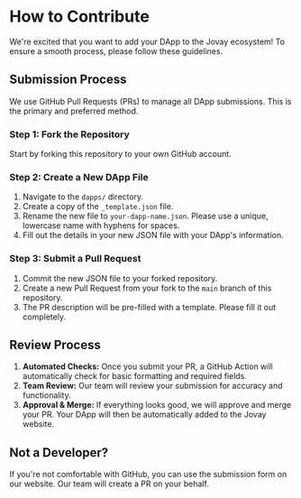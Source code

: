 # How to Contribute

We're excited that you want to add your DApp to the Jovay ecosystem! To ensure a smooth process, please follow these guidelines.

## Submission Process

We use GitHub Pull Requests (PRs) to manage all DApp submissions. This is the primary and preferred method.

### Step 1: Fork the Repository

Start by forking this repository to your own GitHub account.

### Step 2: Create a New DApp File

1.  Navigate to the `dapps/` directory.
2.  Create a copy of the `_template.json` file.
3.  Rename the new file to `your-dapp-name.json`. Please use a unique, lowercase name with hyphens for spaces.
4.  Fill out the details in your new JSON file with your DApp's information.

### Step 3: Submit a Pull Request

1.  Commit the new JSON file to your forked repository.
2.  Create a new Pull Request from your fork to the `main` branch of this repository.
3.  The PR description will be pre-filled with a template. Please fill it out completely.

## Review Process

1.  **Automated Checks:** Once you submit your PR, a GitHub Action will automatically check for basic formatting and required fields.
2.  **Team Review:** Our team will review your submission for accuracy and functionality.
3.  **Approval & Merge:** If everything looks good, we will approve and merge your PR. Your DApp will then be automatically added to the Jovay website.

## Not a Developer?

If you're not comfortable with GitHub, you can use the submission form on our website. Our team will create a PR on your behalf.
